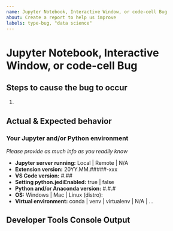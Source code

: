 ```yaml
---
name: Jupyter Notebook, Interactive Window, or code-cell Bug
about: Create a report to help us improve
labels: type-bug, "data science"
---
```

# Jupyter Notebook, Interactive Window, or code-cell Bug

<!-----------------------------------------------------------------------------------------------
                                                      ***PLEASE READ***
If this issue doesn't relate to Jupyter Notebooks, Python Interactive Window features
or other "cell"-based features of the Python extension, please use the main Python bug template
instead of this one. ***Thank you!***
------------------------------------------------------------------------------------------------->

## Steps to cause the bug to occur
1.

## Actual & Expected behavior

<!-----------------------------------------------------------------------------------------------
Animated GIFs can be effective means to describe a bug. Consider using a tool like
https://github.com/phw/peek or https://www.screentogif.com/ to create one.
------------------------------------------------------------------------------------------------->

### Your Jupyter and/or Python environment
*Please provide as much info as you readily know*
- **Jupyter server running:**                       Local | Remote | N/A
- **Extension version:**                               20YY.MM.#####-xxx
- **VS Code version:**                                #.##
- **Setting python.jediEnabled:**               true | false
- **Python and/or Anaconda version:**     #.#.#
- **OS:**                                                     Windows | Mac | Linux (distro):
- **Virtual environment:**                          conda | venv | virtualenv | N/A | ...

## Developer Tools Console Output
<!-----------------------------------------------------------------------------------------------
                                             Optional, but sometimes useful
Copy/paste the output in the "Console" tab in the "Developer Tools" panel (Help >
Toggle Developer Tools). For better details, run the "Enable source map support for
extension debugging" command in VS Code at least once beforehand.
------------------------------------------------------------------------------------------------->




